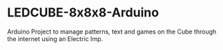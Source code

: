 LEDCUBE-8x8x8-Arduino
=====================

Arduino Project to manage patterns, text and games on the Cube through the internet using an Electric Imp.
